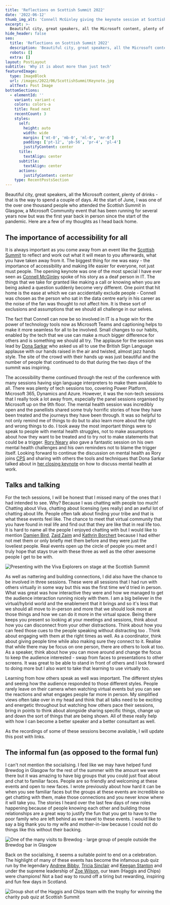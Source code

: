 ```yaml
---
title: 'Reflections on Scottish Summit 2022'
date: '2022-06-12'
thumb_img_alt: 'Connell McGinley giving the keynote session at Scottish Summit 2022 saying we rise by uplifting others'
excerpt: >-
  Beautiful city, great speakers, all the Microsoft content, plenty of drinks - that is the way to spend a couple of days. At the start of June, I was one of the over one thousand people who attended the Scottish Summit in Glasgow, a Microsoft Community event that has been running for several years now but was the first year back in person since the start of the pandemic. Here are a few of my thoughts as I head back home.
hide_header: false
seo:
  title: 'Reflections on Scottish Summit 2022'
  description: 'Beautiful city, great speakers, all the Microsoft content, plenty of drinks - that is the way to spend a couple of days. At the start of June, I was one of the over one thousand people who attended the Scottish Summit in Glasgow, a Microsoft Community event that has been running for several years now but was the first year back in person since the start of the pandemic. Here are a few of my thoughts as I head back home.'
  robots: []
  extra: []
layout: PostLayout
subtitle: 'Why it is about more than just tech'
featuredImage:
  type: ImageBlock
  url: /images/2022/06/ScottishSummitKeynote.jpg
  altText: Post Image
bottomSections:
  - elementId: ''
    variant: variant-c
    colors: colors-a
    title: Read next
    recentCount: 3
    styles:
      self:
        height: auto
        width: wide
        margin: ['mt-0', 'mb-0', 'ml-0', 'mr-0']
        padding: ['pt-12', 'pb-56', 'pr-4', 'pl-4']
        justifyContent: center
      title:
        textAlign: center
      subtitle:
        textAlign: center
      actions:
        justifyContent: center
    type: RecentPostsSection
---
```


Beautiful city, great speakers, all the Microsoft content, plenty of drinks - that is the way to spend a couple of days. At the start of June, I was one of the over one thousand people who attended the Scottish Summit in Glasgow, a Microsoft Community event that has been running for several years now but was the first year back in person since the start of the pandemic. Here are a few of my thoughts as I head back home.

## The importance of accessibility for all

It is always important as you come away from an event like the [Scottish Summit](https://www.scottishsummit.com) to reflect and work out what it will mean to you afterwards, what you have taken away from it. The biggest thing for me was easy - the importance of accessibility and making life easier for everyone, not just must people. The opening keynote was one of the most special I have ever seen as [Connell McGinley](https://twitter.com/cmcginley) spoke of his story as a deaf person in IT. The things that we take for granted like making a call or knowing when you are being asked a question suddenly become very different. One point that hit home is the ease at which we can accidentally exclude people - Connell was chosen as the person who sat in the data centre early in his career as the noise of the fan was thought to not affect him. It is these sort of exclusions and assumptions that we should all challenge in our selves.

The fact that Connell can now be so involved in IT is a huge win for the power of technology tools now as Microsoft Teams and captioning helps to make it more seamless for all to be involved. Small changes to our habits, enabled by the tech that we use can make a much bigger difference for others and is something we should all try. The applause for the session was lead by [Dona Sarkar](https://twitter.com/donaSarkar) who asked us all to use the British Sign Language applause with our hands raised in the air and twisted, almost jazz hands style. The site of the crowd with their hands up was just beautiful and the number of people that continued to do that during the two days of the summit was inspiring.

The accessibility theme continued through the rest of the conference with many sessions having sign language interpreters to make them available to all. There was plenty of tech sessions too, covering Power Platform, Microsoft 365, Dynamics and Azure. However, it was the non-tech sessions that I really took a lot away from, especially the panel sessions organised by Microsoft up on the 9th floor. The mental health session was incredibly open and the panellists shared some truly horrific stories of how they have been treated and the journeys they have been through. It was so helpful to not only remind me of things to do but to also learn more about the right and wrong things to do. I took away the most important things were to speak to people with mental health struggles, not to make assumptions about how they want to be treated and to try not to make statements that could be a trigger. [Rory Neary](https://twitter.com/AzureRory) also gave a fantastic session on his own mental health challenges and his own reminders not to blame the trigger itself. Looking forward to continue the discussion on mental health as Rory joins [CPS](https://www.twitter.com) and sharing with others the tools and techniques that Dona Sarkar talked about in [her closing keynote](https://youtu.be/uewTShNre7k) on how to discuss mental health at work.

## Talks and talking

For the tech sessions, I will be honest that I missed many of the ones that I had intended to see. Why? Because I was chatting with people too much! Chatting about Viva, chatting about licensing (yes really) and an awful lot of chatting about life. People often talk about finding your tribe and that is what these events feel like. The chance to meet that virtual community that you have found in real life and find out that they are like that in real life too. It is hard to name all the people I enjoyed chatting with but I would like to mention [Damien Bird](https://twitter.com/DamoBird365), [Zaid Zaim](https://twitter.com/ZaidZaim2k) and [Kathrin Borchert](https://twitter.com/mirrortears) because I had either not met them or only briefly met them before and they were just the loveliest people. Real events open up the circle of people you meet and I truly hope that stays true with these three as well as the other awesome people I get to be with.

![Presenting with the Viva Explorers on stage at the Scottish Summit](/images/2022/06/ScottishSummitVivaExplorers.jpg)

As well as nattering and building connections, I did also have the chance to be involved in three sessions. These were all sessions that I had run with others virtually in some way but this was the first time we'd tried in person. What was great was how interactive they were and how we managed to get the audience interaction running nicely with them. I am a big believer in the virtual/hybrid world and the enablement that it brings and so it's less that we should all move to in-person and more that we should look more at those things and how we can do it more in the virtual space. Being there keeps you present so looking at your meetings and sessions, think about how you can disconnect from your other distractions. Think about how you can feed those cues to the people speaking without distracting too . Think about engaging with them at the right times as well. As a coordinator, think about giving people time while also making sure they connect to it. Realise that while there may be focus on one person, there are others to look at too. As a speaker, think about how you can move around and change the focus to keep the audience interested - swap from faces to presentations to other screens. It was great to be able to stand in front of others and I look forward to doing more but I also want to take that learning to use virtually too.

Learning from how others speak as well was important. The different styles and seeing how the audience responded to those different styles. People rarely leave on their camera when watching virtual events but you can see the reactions and what engages people far more in person. My simplified views often take over in my head and think that all talks need to be exciting and energetic throughout but watching how others pace their sessions, bring in points to think about alongside sharing specific things, change up and down the sort of things that are being shown. All of these really help with how I can become a better speaker and a better consultant as well.

As the recordings of some of these sessions become available, I will update this post with links.

## The informal fun (as opposed to the formal fun)

I can't not mention the socialising. I feel like we may have helped fund Brewdog in Glasgow for the rest of the summer with the amount we were there but it was amazing to have big groups that you could just float about and chat to familiar faces. People are so friendly and welcoming at these events and open to new faces. I wrote previously about how hard it can be when you see familiar faces but the groups at these events are incredible so get chatting with them, make those connections and you never know where it will take you. The stories I heard over the last few days of new roles happening because of people knowing each other and building those relationships are a great way to justify the fun that you get to have to the poor family who are left behind as we travel to these events. I would like to say a big thank you to my wife and mother-in-law because I could not do things like this without their backing.

![One of the many visits to Brewdog - large group of people outside the Brewdog bar in Glasgow](/images/2022/06/ScottishSummitSocialising.jpg)

Back on the socialising, it seems a suitable point to end on a celebration. The highlight of many of these events has become the infamous pub quiz run by the legendary [Andrew Bibby](https://twitter.com/andrewbibby), [Tricia Sinclair](https://twitter.com/tassyja) and [Keegan Stanton](https://twitter.com/KeeganMumInTech) and under the supreme leadership of [Zoe Wilson](https://twitter.com/SharePoint_Zoe), our team (Haggis and Chips) were champions! Not a bad way to round off a tiring but rewarding, inspiring and fun few days in Scotland.

![Group shot of the Haggis and Chips team with the trophy for winning the charity pub quiz at Scottish Summit](/images/2022/06/ScottishSummitQuizWinners.jpg)
